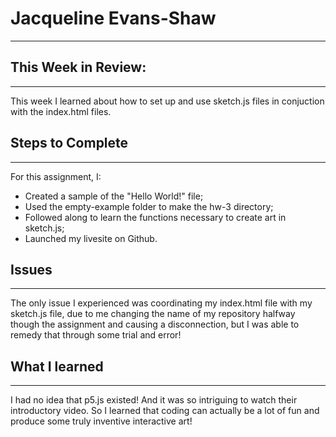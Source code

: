 # Jacqueline Evans-Shaw
***

## This Week in Review:
---
This week I learned about how to set up and use sketch.js files in conjuction with the index.html files.

## Steps to Complete
---
For this assignment, I:
* Created a sample of the "Hello World!" file;
* Used the empty-example folder to make the hw-3 directory;
* Followed along to learn the functions necessary to create art in sketch.js;
* Launched my livesite on Github.
## Issues
---
The only issue I experienced was coordinating my index.html file with my sketch.js file, due to me changing the name of my repository halfway though the assignment and causing a disconnection, but I was able to remedy that through some trial and error!

## What I learned
---
I had no idea that p5.js existed! And it was so intriguing to watch their introductory video. So I learned that coding can actually be a lot of fun and produce some truly inventive interactive art!
